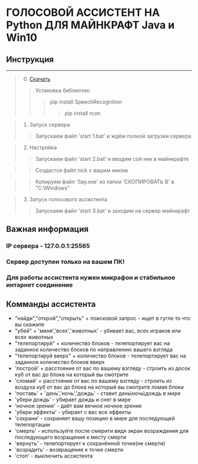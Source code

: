 # ГОЛОСОВОЙ АССИСТЕНТ НА Python ДЛЯ МАЙНКРАФТ Java и Win10
## Инструкция

---
>0. [Скачать](https://drive.google.com/file/d/1pfGYpR0WMVY5qsMH9C17Q-xQLeTeS7nb/view?usp=sharing)
>> Установка библиотек:
>>> pip install SpeechRecognition
>>>> pip install rcon

>1. Запуск сервера
>> Запускаем файл 'start 1.bat' и ждём полной загрузки сервера

>2. Настройка
>> Запускаем файл 'start 2.bat' и вводим сой ник в майнкрафте

>> Создастся файл nick с вашим ником

>> Копируем файл 'Say.exe' из папки 'СКОПИРОВАТЬ В' в "C:\Windows\"

> 3. Запуск голосового ассистента
>> Запускаем файл 'start 3.bat' и заходим на сервер майнкрафт

## Важная информация

### IP сервера - 127.0.0.1:25565
### Сервер доступен только на вашем ПК!
### Для работы ассистента нужен микрафон и стабильное интарнет соединение

## Комманды ассистента

+ "найди","открой","открыть" + поисковой запрос - ищет в гугле то что вы скажите
+ "убей" + 'меня','всех','животных' - убивает вас, всех играков или всех животных
+ "телепортируй" + количество блоков - телепортирует вас на заданное количество блоков по направлению вашего взгляда
+ "телепортируй вверх" + количество блоков - телепортирует вас на заданное количество блоков вверх
+ 'построй' + расстояние от вас по вашему взгляду - строить из досок куб от вас до блока на который вы смотрите
+ 'сломай' + расстояние от вас по вашему взгляду - строить из воздуха куб от вас до блока на который вы смотрите ломая блоки
+ 'поставь' + 'день','ночь','дождь' - ставит день\ночь\дождь в мире
+ 'убери дождь' - убирает дождь и снег в мире
+ 'ночное зрение' - даёт вам вечное ночное зрение
+ 'убери эффекты' - убирает с вас все эффекты
+ 'сохрани' - сохраняет вашу позицию в мире для последующей телепортации
+ 'смерть' - используйте после смерити видя экран возраждения для последующего возращения к месту смерти
+ 'вернуть' - телепортирует к сохранённой точке(не смерти)
+ 'возрадить' - возвращение к точке смерти
+ 'стоп' - выключить ассистента
